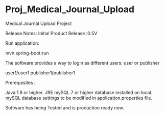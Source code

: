 # Proj_Medical_Journal_Upload
Medical Journal Upload Project

Release Notes: 
Initial Product Release :0.5V

Run application:

mvn spring-boot:run

The software provides a way to login as different users: user or publisher

user1/user1
publisher1/publisher1

Prerequisites :

Java 1.8 or higher. JRE
mySQL 7 or higher database installed on local.
mySQL database settings to be modified in application.properties file.


Software has being Tested and is production ready now.
